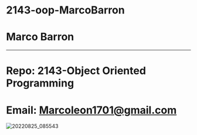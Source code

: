
# 2143-oop-MarcoBarron

# Marco Barron 
__________________________________________________________________________________________________________________________________________________

# Repo: 2143-Object Oriented Programming 

# Email: Marcoleon1701@gmail.com 

![20220825_085543](https://user-images.githubusercontent.com/112139740/186804960-e6d975b2-7481-4a8e-9b2b-5fe4e3073d24.jpg)
